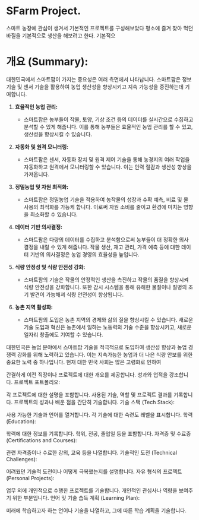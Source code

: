 # SFarm Project.

스마트 농장에 관심이 생겨서 기본적인 프로젝트를 구성해보았다
평소에 즐겨 찾아 먹던 바질을 기본적으로 생산을 해보려고 한다.
기본적으


# 개요 (Summary):
대한민국에서 스마트팜이 가지는 중요성은 여러 측면에서 나타납니다. 스마트팜은 정보기술 및 센서 기술을 활용하여 농업 생산성을 향상시키고 지속 가능성을 증진하는데 기여합니다.

1. **효율적인 농업 관리:**
   - 스마트팜은 농부들이 작물, 토양, 기상 조건 등의 데이터를 실시간으로 수집하고 분석할 수 있게 해줍니다. 이를 통해 농부들은 효율적인 농업 관리를 할 수 있고, 생산성을 향상시킬 수 있습니다.

2. **자동화 및 원격 모니터링:**
   - 스마트팜은 센서, 자동화 장치 및 원격 제어 기술을 통해 농경지의 여러 작업을 자동화하고 원격에서 모니터링할 수 있습니다. 이는 인력 절감과 생산성 향상을 가져옵니다.

3. **정밀농업 및 자원 최적화:**
   - 스마트팜은 정밀농업 기술을 적용하여 농작물의 성장과 수확 예측, 비료 및 물 사용의 최적화를 가능케 합니다. 이로써 자원 소비를 줄이고 환경에 미치는 영향을 최소화할 수 있습니다.

4. **데이터 기반 의사결정:**
   - 스마트팜은 다량의 데이터를 수집하고 분석함으로써 농부들이 더 정확한 의사결정을 내릴 수 있게 해줍니다. 작물 생산, 재고 관리, 가격 예측 등에 대한 데이터 기반의 의사결정은 농업 경영의 효율성을 높입니다.

5. **식량 안정성 및 식량 안전성 강화:**
   - 스마트팜의 기술은 작물의 안정적인 생산을 촉진하고 작물의 품질을 향상시켜 식량 안전성을 강화합니다. 또한 감시 시스템을 통해 유해한 물질이나 질병의 조기 발견이 가능해져 식량 안전성이 향상됩니다.

6. **농촌 지역 활성화:**
   - 스마트팜의 도입은 농촌 지역의 경제와 삶의 질을 향상시킬 수 있습니다. 새로운 기술 도입과 혁신은 농촌에서 일하는 노동력의 기술 수준을 향상시키고, 새로운 일자리 창출에도 기여할 수 있습니다.

대한민국은 농업 분야에서 스마트팜 기술을 적극적으로 도입하여 생산성 향상과 농업 경쟁력 강화를 위해 노력하고 있습니다. 이는 지속가능한 농업과 더 나은 식량 안보를 위한 중요한 노력 중 하나입니다.
현재 대한 민국 사회는 많은 고령화로 인하여 

간결하게 이전 직장이나 프로젝트에 대한 개요를 제공합니다.
성과와 업적을 강조합니다.
프로젝트 포트폴리오:

각 프로젝트에 대한 설명을 포함합니다.
사용된 기술, 역할 및 프로젝트 결과를 기록합니다.
프로젝트의 성과나 배운 점을 간단히 기술합니다.
기술 스택 (Tech Stack):

사용 가능한 기술과 언어를 열거합니다.
각 기술에 대한 숙련도 레벨을 표시합니다.
학력 (Education):

학력에 대한 정보를 기록합니다.
학위, 전공, 졸업일 등을 포함합니다.
자격증 및 수료증 (Certifications and Courses):

관련 자격증이나 수료한 강의, 교육 등을 나열합니다.
기술적인 도전 (Technical Challenges):

어려웠던 기술적 도전이나 어떻게 극복했는지를 설명합니다.
자유 형식의 프로젝트 (Personal Projects):

업무 외에 개인적으로 수행한 프로젝트를 기술합니다.
개인적인 관심사나 역량을 보여주기 위한 부분입니다.
언어 및 기술 습득 계획 (Learning Plan):

미래에 학습하고자 하는 언어나 기술을 나열하고, 그에 따른 학습 계획을 기술합니다.
